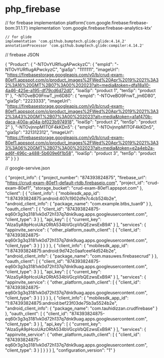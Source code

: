 # php_firebase

 // for firebase
    implementation platform('com.google.firebase:firebase-bom:31.1.1')
    implementation 'com.google.firebase:firebase-analytics-ktx'

    // for glide
    implementation 'com.github.bumptech.glide:glide:4.14.2'
    annotationProcessor 'com.github.bumptech.glide:compiler:4.14.2'
    
 // firebase JSON   

{
  "Product": {
    "-NTOvYURfIugAPwckyzC": {
      "empId": "-NTOvYURfIugAPwckyzC",
      "giaSp": "1111111",
      "imageUrl": "https://firebasestorage.googleapis.com/v0/b/crud-exam-80ef1.appspot.com/o/product_images%2FWed%20Apr%2019%2021%3A32%3A16%20GMT%2B07%3A00%202023?alt=media&token=dfa18a10-4a46-425e-a195-df79cd6d72d0",
      "loaiSp": "product 1",
      "tenSp": "product 1"
    },
    "-NTOveBO9FnwT_jm6D80": {
      "empId": "-NTOveBO9FnwT_jm6D80",
      "giaSp": "2223333",
      "imageUrl": "https://firebasestorage.googleapis.com/v0/b/crud-exam-80ef1.appspot.com/o/product_images%2FWed%20Apr%2019%2021%3A32%3A43%20GMT%2B07%3A00%202023?alt=media&token=a1af470b-daca-400a-a04a-bf023b974918",
      "loaiSp": "product 2",
      "tenSp": "product 2"
    },
    "-NTOvjnnpM1TOF4kKDn5": {
      "empId": "-NTOvjnnpM1TOF4kKDn5",
      "giaSp": "321312312",
      "imageUrl": "https://firebasestorage.googleapis.com/v0/b/crud-exam-80ef1.appspot.com/o/product_images%2FWed%20Apr%2019%2021%3A33%3A06%20GMT%2B07%3A00%202023?alt=media&token=e2a4eb2a-ad6f-496c-a488-5b609e6f1b58",
      "loaiSp": "product 3",
      "tenSp": "product 3"
    }
  }
}

// google-servive.json 

{
  "project_info": {
    "project_number": "874393824875",
    "firebase_url": "https://crud-exam-80ef1-default-rtdb.firebaseio.com",
    "project_id": "crud-exam-80ef1",
    "storage_bucket": "crud-exam-80ef1.appspot.com"
  },
  "client": [
    {
      "client_info": {
        "mobilesdk_app_id": "1:874393824875:android:407c1902dfe7c4cb524b2e",
        "android_client_info": {
          "package_name": "com.example.btbs_tuan9"
        }
      },
      "oauth_client": [
        {
          "client_id": "874393824875-eq60r3g3q3181vk0d72h137q7dnk9uag.apps.googleusercontent.com",
          "client_type": 3
        }
      ],
      "api_key": [
        {
          "current_key": "AIzaSyA9pHcoUAzORtA534bVGcpVbQEzwsExB9A"
        }
      ],
      "services": {
        "appinvite_service": {
          "other_platform_oauth_client": [
            {
              "client_id": "874393824875-eq60r3g3q3181vk0d72h137q7dnk9uag.apps.googleusercontent.com",
              "client_type": 3
            }
          ]
        }
      }
    },
    {
      "client_info": {
        "mobilesdk_app_id": "1:874393824875:android:9d742c0aafceef4d524b2e",
        "android_client_info": {
          "package_name": "com.masuwes.firebasecrud"
        }
      },
      "oauth_client": [
        {
          "client_id": "874393824875-eq60r3g3q3181vk0d72h137q7dnk9uag.apps.googleusercontent.com",
          "client_type": 3
        }
      ],
      "api_key": [
        {
          "current_key": "AIzaSyA9pHcoUAzORtA534bVGcpVbQEzwsExB9A"
        }
      ],
      "services": {
        "appinvite_service": {
          "other_platform_oauth_client": [
            {
              "client_id": "874393824875-eq60r3g3q3181vk0d72h137q7dnk9uag.apps.googleusercontent.com",
              "client_type": 3
            }
          ]
        }
      }
    },
    {
      "client_info": {
        "mobilesdk_app_id": "1:874393824875:android:bef23f03de75b3a5524b2e",
        "android_client_info": {
          "package_name": "com.tauhidizzan.crudfirebase"
        }
      },
      "oauth_client": [
        {
          "client_id": "874393824875-eq60r3g3q3181vk0d72h137q7dnk9uag.apps.googleusercontent.com",
          "client_type": 3
        }
      ],
      "api_key": [
        {
          "current_key": "AIzaSyA9pHcoUAzORtA534bVGcpVbQEzwsExB9A"
        }
      ],
      "services": {
        "appinvite_service": {
          "other_platform_oauth_client": [
            {
              "client_id": "874393824875-eq60r3g3q3181vk0d72h137q7dnk9uag.apps.googleusercontent.com",
              "client_type": 3
            }
          ]
        }
      }
    }
  ],
  "configuration_version": "1"
}
